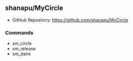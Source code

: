 ## shanapu/MyCircle

- GitHub Repository: https://github.com/shanapu/MyCircle

### Commands

- sm_circle
- sm_release
- sm_daire